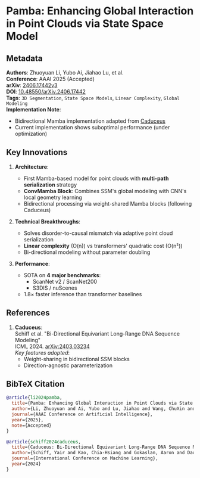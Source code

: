 # Pamba: Enhancing Global Interaction in Point Clouds via State Space Model

## Metadata

**Authors**: Zhuoyuan Li, Yubo Ai, Jiahao Lu, et al.  
**Conference**: AAAI 2025 (Accepted)  
**arXiv**: [2406.17442v3](https://arxiv.org/abs/2406.17442v3)  
**DOI**: [10.48550/arXiv.2406.17442](https://doi.org/10.48550/arXiv.2406.17442)  
**Tags**: `3D Segmentation`, `State Space Models`, `Linear Complexity`, `Global Modeling`  
**Implementation Note**:

- Bidirectional Mamba implementation adapted from [Caduceus](#reference-1)
- Current implementation shows suboptimal performance (under optimization)

## Key Innovations

1. **Architecture**:

   - First Mamba-based model for point clouds with **multi-path serialization** strategy
   - **ConvMamba Block**: Combines SSM's global modeling with CNN's local geometry learning
   - Bidirectional processing via weight-shared Mamba blocks (following Caduceus)

2. **Technical Breakthroughs**:

   - Solves disorder-to-causal mismatch via adaptive point cloud serialization
   - **Linear complexity** (O(n)) vs transformers' quadratic cost (O(n²))
   - Bi-directional modeling without parameter doubling

3. **Performance**:
   - SOTA on **4 major benchmarks**:
     - ScanNet v2 / ScanNet200
     - S3DIS / nuScenes
   - 1.8× faster inference than transformer baselines

## References

1. **Caduceus**:  
   Schiff et al. "Bi-Directional Equivariant Long-Range DNA Sequence Modeling"  
   ICML 2024. [arXiv:2403.03234](https://arxiv.org/abs/2403.03234)  
   _Key features adopted_:
   - Weight-sharing in bidirectional SSM blocks
   - Direction-agnostic parameterization

## BibTeX Citation

```bibtex
@article{li2024pamba,
  title={Pamba: Enhancing Global Interaction in Point Clouds via State Space Model},
  author={Li, Zhuoyuan and Ai, Yubo and Lu, Jiahao and Wang, ChuXin and Deng, Jiacheng and Chang, Hanzhi and Liang, Yanzhe and Yang, Wenfei and Zhang, Shifeng and Zhang, Tianzhu},
  journal={AAAI Conference on Artificial Intelligence},
  year={2025},
  note={Accepted}
}

@article{schiff2024caduceus,
  title={Caduceus: Bi-Directional Equivariant Long-Range DNA Sequence Modeling},
  author={Schiff, Yair and Kao, Chia-Hsiang and Gokaslan, Aaron and Dao, Tri and Gu, Albert and Kuleshov, Volodymyr},
  journal={International Conference on Machine Learning},
  year={2024}
}
```
